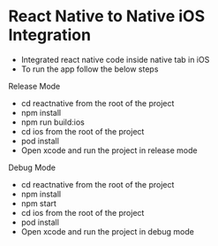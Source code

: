 # React Native to Native iOS Integration

* Integrated react native code inside native tab in iOS
* To run the app follow the below steps

Release Mode
   * cd reactnative from the root of the project
   * npm install
   * npm run build:ios
   * cd ios from the root of the project
   * pod install
   * Open xcode and run the project in release mode

Debug Mode
   * cd reactnative from the root of the project
   * npm install
   * npm start
   * cd ios from the root of the project
   * pod install
   * Open xcode and run the project in debug mode
